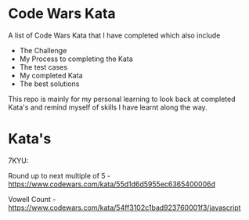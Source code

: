 <h1 align="centre">Code Wars Kata</h1>

A list of Code Wars Kata that I have completed which also include

- The Challenge
- My Process to completing the Kata
- The test cases
- My completed Kata
- The best solutions

This repo is mainly for my personal learning to look back at completed Kata's and remind myself of skills I have learnt along the way.

<h1 align="centre">Kata's</h1>

7KYU:

Round up to next multiple of 5 - <href>https://www.codewars.com/kata/55d1d6d5955ec6365400006d</href>

Vowell Count - <href>https://www.codewars.com/kata/54ff3102c1bad923760001f3/javascript</href>
